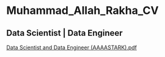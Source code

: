 # Muhammad_Allah_Rakha_CV
## Data Scientist | Data Engineer

[Data Scientist and Data Engineer (AAAASTARK).pdf](https://github.com/aaaastark/Muhammad_Allah_Rakha_CV/files/9125611/Data.Scientist.and.Data.Engineer.AAAASTARK.pdf)
